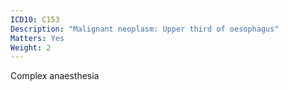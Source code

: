 ```yaml
---
ICD10: C153
Description: "Malignant neoplasm: Upper third of oesophagus"
Matters: Yes
Weight: 2
---
```

Complex anaesthesia
